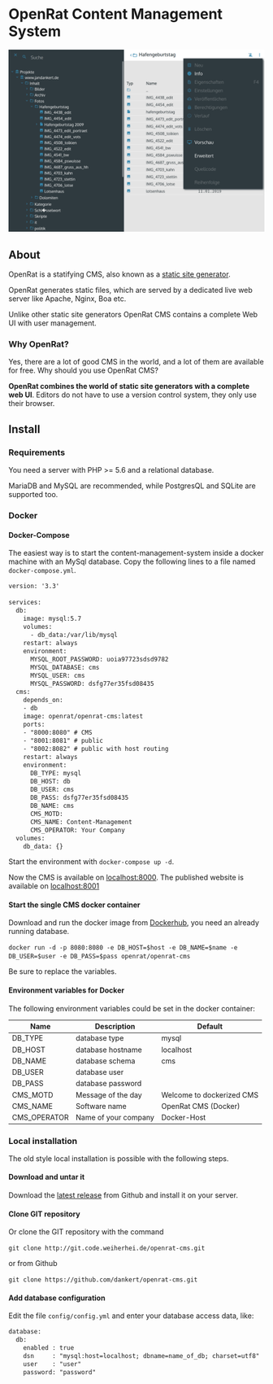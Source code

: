 # OpenRat Content Management System

![Screenshot](doc/images/screenshot-overall.png)


## About

OpenRat is a statifying CMS, also known as a [static site generator](https://en.wikipedia.org/wiki/Web_template_system#Static_site_generators).

OpenRat generates static files, which are served by a dedicated live web server like Apache, Nginx, Boa etc.

Unlike other static site generators OpenRat CMS contains a complete Web UI with user management.

### Why OpenRat?

Yes, there are a lot of good CMS in the world, and a lot of them are available for free. Why should you use OpenRat CMS?

**OpenRat combines the world of static site generators with a complete web UI**. Editors do not have to use a version control system, they only use their browser.


## Install

### Requirements

You need a server with PHP >= 5.6 and a relational database.

MariaDB and MySQL are recommended, while PostgresQL and SQLite are supported too.
 

### Docker

#### Docker-Compose

The easiest way is to start the content-management-system inside a docker machine with an MySql database.
Copy the following lines to a file named `docker-compose.yml`.

```
version: '3.3'

services:
  db:
    image: mysql:5.7
    volumes:
      - db_data:/var/lib/mysql
    restart: always
    environment:
      MYSQL_ROOT_PASSWORD: uoia97723sdsd9782
      MYSQL_DATABASE: cms
      MYSQL_USER: cms
      MYSQL_PASSWORD: dsfg77er35fsd08435
  cms:
    depends_on:
    - db
    image: openrat/openrat-cms:latest
    ports:
    - "8000:8080" # CMS
    - "8001:8081" # public
    - "8002:8082" # public with host routing
    restart: always
    environment:
      DB_TYPE: mysql
      DB_HOST: db
      DB_USER: cms
      DB_PASS: dsfg77er35fsd08435
      DB_NAME: cms
      CMS_MOTD:
      CMS_NAME: Content-Management
      CMS_OPERATOR: Your Company
  volumes:
    db_data: {}
```

Start the environment with `docker-compose up -d`.

Now the CMS is available on [localhost:8000](http://localhost:8000).
The published website is available on [localhost:8001](http://localhost:8001)

#### Start the single CMS docker container

Download and run the docker image from [Dockerhub](https://hub.docker.com/r/openrat/openrat-cms), you need an already  running database.

`docker run -d -p 8080:8080 -e DB_HOST=$host -e DB_NAME=$name -e DB_USER=$user -e DB_PASS=$pass openrat/openrat-cms`

Be sure to replace the variables.

#### Environment variables for Docker

The following environment variables could be set in the docker container: 

| Name      | Description |   Default |
| ----------- | ----------- | ------- |
|DB_TYPE|database type|mysql
|DB_HOST|database hostname|localhost
|DB_NAME|database schema|cms
|DB_USER|database user|
|DB_PASS|database password|
|CMS_MOTD|Message of the day|Welcome to dockerized CMS
|CMS_NAME|Software name|OpenRat CMS (Docker)
|CMS_OPERATOR|Name of your company|Docker-Host


### Local installation

The old style local installation is possible with the following steps.

#### Download and untar it

Download the [latest release](https://github.com/dankert/openrat-cms/releases) from Github and install it on your server.

#### Clone GIT repository

Or clone the GIT repository with the command

`git clone http://git.code.weiherhei.de/openrat-cms.git`

or from Github

`git clone https://github.com/dankert/openrat-cms.git`

#### Add database configuration

Edit the file `config/config.yml` and enter your database access data, like:

    database:
      db:
        enabled : true
        dsn     : "mysql:host=localhost; dbname=name_of_db; charset=utf8"
        user    : "user"
        password: "password"

